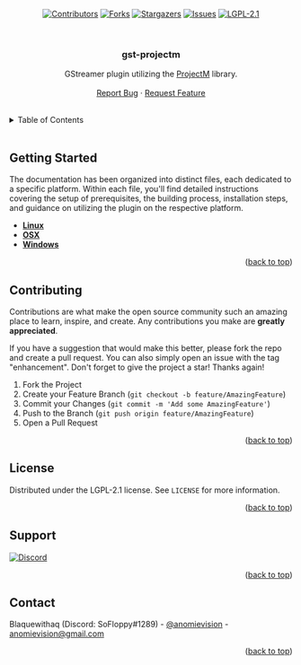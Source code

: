 <a id="readme-top"></a>

<div align="center">

[![Contributors][contributors-shield]][contributors-url]
[![Forks][forks-shield]][forks-url]
[![Stargazers][stars-shield]][stars-url]
[![Issues][issues-shield]][issues-url]
[![LGPL-2.1][license-shield]][license-url]

<br />

<h3 align="center">gst-projectm</h3>

  <p align="center">
    GStreamer plugin utilizing the <a href="https://github.com/projectM-visualizer/projectm" target="_blank">ProjectM</a> library.
    <br />
    <br />
    <a href="https://github.com/projectM-visualizer/gst-projectm/issues" target="_blank">Report Bug</a>
    ·
    <a href="https://github.com/projectM-visualizer/gst-projectm/issues" target="_blank">Request Feature</a>
  </p>
</div>

<br />

<!-- TABLE OF CONTENTS -->
<details>
  <summary>Table of Contents</summary>
  <ol>
    <li><a href="#getting-started">Getting Started</a></li>
    <li><a href="#contributing">Contributing</a></li>
    <li><a href="#license">License</a></li>
    <li><a href="#support">Support</a></li>
    <li><a href="#contact">Contact</a></li>
  </ol>
</details>

<br />

<!-- GETTING STARTED -->
## Getting Started

The documentation has been organized into distinct files, each dedicated to a specific platform. Within each file, you'll find detailed instructions covering the setup of prerequisites, the building process, installation steps, and guidance on utilizing the plugin on the respective platform.

- **[Linux](docs/LINUX.md)**
- **[OSX](docs/OSX.md)**
- **[Windows](docs/WINDOWS.md)**

<p align="right">(<a href="#readme-top">back to top</a>)</p>

<!-- CONTRIBUTING -->
## Contributing

Contributions are what make the open source community such an amazing place to learn, inspire, and create. Any contributions you make are **greatly appreciated**.

If you have a suggestion that would make this better, please fork the repo and create a pull request. You can also simply open an issue with the tag "enhancement".
Don't forget to give the project a star! Thanks again!

1. Fork the Project
2. Create your Feature Branch (`git checkout -b feature/AmazingFeature`)
3. Commit your Changes (`git commit -m 'Add some AmazingFeature'`)
4. Push to the Branch (`git push origin feature/AmazingFeature`)
5. Open a Pull Request

<p align="right">(<a href="#readme-top">back to top</a>)</p>

<!-- LICENSE -->
## License

Distributed under the LGPL-2.1 license. See `LICENSE` for more information.

<p align="right">(<a href="#readme-top">back to top</a>)</p>

<!-- SUPPORT -->
## Support

[![Discord][discord-shield]][discord-url]

<p align="right">(<a href="#readme-top">back to top</a>)</p>

<!-- CONTACT -->
## Contact

Blaquewithaq (Discord: SoFloppy#1289) - [@anomievision](https://twitter.com/anomievision) - anomievision@gmail.com

<p align="right">(<a href="#readme-top">back to top</a>)</p>

<!----------------------------------------------------------------------->
<!-- MARKDOWN LINKS & IMAGES -->
<!-- https://www.markdownguide.org/basic-syntax/#reference-style-links -->
[contributors-shield]: https://img.shields.io/github/contributors/projectM-visualizer/gst-projectm.svg?style=for-the-badge
[contributors-url]: https://github.com/projectM-visualizer/gst-projectm/graphs/contributors
[forks-shield]: https://img.shields.io/github/forks/projectM-visualizer/gst-projectm.svg?style=for-the-badge
[forks-url]: https://github.com/projectM-visualizer/gst-projectm/network/members
[stars-shield]: https://img.shields.io/github/stars/projectM-visualizer/gst-projectm.svg?style=for-the-badge
[stars-url]: https://github.com/projectM-visualizer/gst-projectm/stargazers
[issues-shield]: https://img.shields.io/github/issues/projectM-visualizer/gst-projectm.svg?style=for-the-badge
[issues-url]: https://github.com/projectM-visualizer/gst-projectm/issues
[license-shield]: https://img.shields.io/github/license/projectM-visualizer/gst-projectm.svg?style=for-the-badge
[license-url]: https://github.com/projectM-visualizer/gst-projectm/blob/master/LICENSE
[crates-shield]: https://img.shields.io/crates/v/gst-projectm?style=for-the-badge
[crates-url]: https://crates.io/crates/gst-projectm
[crates-dl-shield]: https://img.shields.io/crates/d/gst-projectm?style=for-the-badge
[crates-dl-url]: https://crates.io/crates/gst-projectm
[discord-shield]: https://img.shields.io/discord/737206408482914387?style=for-the-badge
[discord-url]: https://discord.gg/7fQXN43n9W